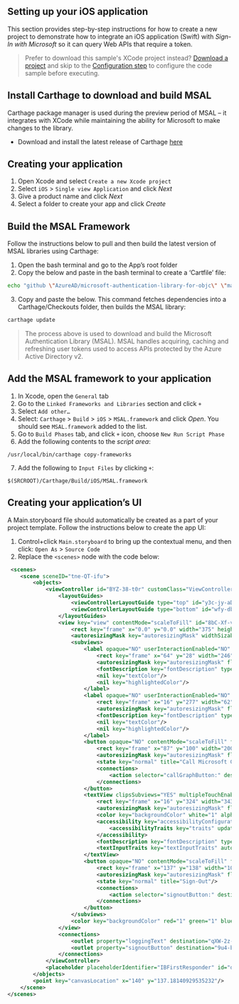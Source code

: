 ## Setting up your iOS application

This section provides step-by-step instructions for how to create a new project to demonstrate how to integrate an iOS application (Swift) with *Sign-In with Microsoft* so it can query Web APIs that require a token.

> Prefer to download this sample's XCode project instead? [Download a project](https://github.com/Azure-Samples/active-directory-ios-swift-native-v2/archive/master.zip) and skip to the [Configuration step](#create-an-application-express) to configure the code sample before executing.


## Install Carthage to download and build MSAL
Carthage package manager is used during the preview period of MSAL – it integrates with XCode while maintaining the ability for Microsoft to make changes to the library.

- Download and install the latest release of Carthage [here](https://github.com/Carthage/Carthage/releases "Carthage download URL")

## Creating your application

1.  Open Xcode and select `Create a new Xcode project`
2.  Select `iOS` > `Single view Application` and click *Next*
3.  Give a product name and click *Next*
4.  Select a folder to create your app and click *Create*

## Build the MSAL Framework

Follow the instructions below to pull and then build the latest version of MSAL libraries using Carthage:

1.  Open the bash terminal and go to the App’s root folder
2.  Copy the below and paste in the bash terminal to create a ‘Cartfile’ file:

```bash
echo "github \"AzureAD/microsoft-authentication-library-for-objc\" \"master\"" > Cartfile
```
<!-- Workaround for Docs conversion bug -->
<ol start="3">
<li>
Copy and paste the below. This command fetches dependencies into a Carthage/Checkouts folder, then builds the MSAL library:
</li>
</ol>

```bash
carthage update
```

> The process above is used to download and build the Microsoft Authentication Library (MSAL). MSAL handles acquiring, caching and refreshing user tokens used to access APIs protected by the Azure Active Directory v2.

## Add the MSAL framework to your application
1.  In Xcode, open the `General` tab
2.  Go to the `Linked Frameworks and Libraries` section and click `+`
3.  Select `Add other…`
4.  Select: `Carthage` > `Build` > `iOS` > `MSAL.framework` and click *Open*. You should see `MSAL.framework` added to the list.
5.  Go to `Build Phases` tab, and click `+` icon, choose `New Run Script Phase`
6.  Add the following contents to the *script area*:

```text
/usr/local/bin/carthage copy-frameworks
```

<!-- Workaround for Docs conversion bug -->
<ol start="7">
<li>
Add the following to <code>Input Files</code> by clicking <code>+</code>:
</li>
</ol>

```text
$(SRCROOT)/Carthage/Build/iOS/MSAL.framework
```

## Creating your application’s UI
A Main.storyboard file should automatically be created as a part of your project template. Follow the instructions below to create the app UI:

1.  Control+click `Main.storyboard` to bring up the contextual menu, and then click: `Open As` > `Source Code`
2.  Replace the `<scenes>` node with the code below:

```xml
 <scenes>
    <scene sceneID="tne-QT-ifu">
        <objects>
            <viewController id="BYZ-38-t0r" customClass="ViewController" customModule="MSALiOS" customModuleProvider="target" sceneMemberID="viewController">
                <layoutGuides>
                    <viewControllerLayoutGuide type="top" id="y3c-jy-aDJ"/>
                    <viewControllerLayoutGuide type="bottom" id="wfy-db-euE"/>
                </layoutGuides>
                <view key="view" contentMode="scaleToFill" id="8bC-Xf-vdC">
                    <rect key="frame" x="0.0" y="0.0" width="375" height="667"/>
                    <autoresizingMask key="autoresizingMask" widthSizable="YES" heightSizable="YES"/>
                    <subviews>
                        <label opaque="NO" userInteractionEnabled="NO" contentMode="left" horizontalHuggingPriority="251" verticalHuggingPriority="251" fixedFrame="YES" text="Microsoft Authentication Library" textAlignment="natural" lineBreakMode="tailTruncation" baselineAdjustment="alignBaselines" adjustsFontSizeToFit="NO" translatesAutoresizingMaskIntoConstraints="NO" id="ifd-fu-zjm">
                            <rect key="frame" x="64" y="28" width="246" height="21"/>
                            <autoresizingMask key="autoresizingMask" flexibleMaxX="YES" flexibleMaxY="YES"/>
                            <fontDescription key="fontDescription" type="system" pointSize="17"/>
                            <nil key="textColor"/>
                            <nil key="highlightedColor"/>
                        </label>
                        <label opaque="NO" userInteractionEnabled="NO" contentMode="left" horizontalHuggingPriority="251" verticalHuggingPriority="251" fixedFrame="YES" text="Logging" textAlignment="natural" lineBreakMode="tailTruncation" baselineAdjustment="alignBaselines" adjustsFontSizeToFit="NO" translatesAutoresizingMaskIntoConstraints="NO" id="98g-dc-BPL">
                            <rect key="frame" x="16" y="277" width="62" height="21"/>
                            <autoresizingMask key="autoresizingMask" flexibleMaxX="YES" flexibleMaxY="YES"/>
                            <fontDescription key="fontDescription" type="system" pointSize="17"/>
                            <nil key="textColor"/>
                            <nil key="highlightedColor"/>
                        </label>
                        <button opaque="NO" contentMode="scaleToFill" fixedFrame="YES" contentHorizontalAlignment="center" contentVerticalAlignment="center" buttonType="roundedRect" lineBreakMode="middleTruncation" translatesAutoresizingMaskIntoConstraints="NO" id="2rX-Vv-T1i">
                            <rect key="frame" x="87" y="100" width="200" height="30"/>
                            <autoresizingMask key="autoresizingMask" flexibleMaxX="YES" flexibleMaxY="YES"/>
                            <state key="normal" title="Call Microsoft Graph API"/>
                            <connections>
                                <action selector="callGraphButton:" destination="BYZ-38-t0r" eventType="touchUpInside" id="Kx0-JL-Bv9"/>
                            </connections>
                        </button>
                        <textView clipsSubviews="YES" multipleTouchEnabled="YES" contentMode="scaleToFill" fixedFrame="YES" editable="NO" textAlignment="natural" selectable="NO" translatesAutoresizingMaskIntoConstraints="NO" id="qXW-2z-J7K">
                            <rect key="frame" x="16" y="324" width="343" height="291"/>
                            <autoresizingMask key="autoresizingMask" flexibleMaxX="YES" flexibleMaxY="YES"/>
                            <color key="backgroundColor" white="1" alpha="1" colorSpace="calibratedWhite"/>
                            <accessibility key="accessibilityConfiguration">
                                <accessibilityTraits key="traits" updatesFrequently="YES"/>
                            </accessibility>
                            <fontDescription key="fontDescription" type="system" pointSize="14"/>
                            <textInputTraits key="textInputTraits" autocapitalizationType="sentences"/>
                        </textView>
                        <button opaque="NO" contentMode="scaleToFill" fixedFrame="YES" contentHorizontalAlignment="center" contentVerticalAlignment="center" buttonType="roundedRect" lineBreakMode="middleTruncation" translatesAutoresizingMaskIntoConstraints="NO" id="9u4-b8-vmX">
                            <rect key="frame" x="137" y="138" width="100" height="30"/>
                            <autoresizingMask key="autoresizingMask" flexibleMaxX="YES" flexibleMaxY="YES"/>
                            <state key="normal" title="Sign-Out"/>
                            <connections>
                                <action selector="signoutButton:" destination="BYZ-38-t0r" eventType="touchUpInside" id="kZT-P8-0Zy"/>
                            </connections>
                        </button>
                    </subviews>
                    <color key="backgroundColor" red="1" green="1" blue="1" alpha="1" colorSpace="custom" customColorSpace="sRGB"/>
                </view>
                <connections>
                    <outlet property="loggingText" destination="qXW-2z-J7K" id="uqO-Yw-AsK"/>
                    <outlet property="signoutButton" destination="9u4-b8-vmX" id="OCh-qk-ldv"/>
                </connections>
            </viewController>
            <placeholder placeholderIdentifier="IBFirstResponder" id="dkx-z0-nzr" sceneMemberID="firstResponder"/>
        </objects>
        <point key="canvasLocation" x="140" y="137.18140929535232"/>
    </scene>
</scenes>
```
